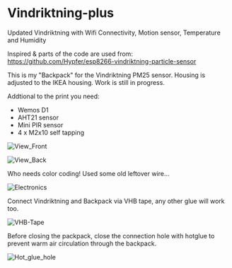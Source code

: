 # Vindriktning-plus
Updated Vindriktning with Wifi Connectivity, Motion sensor, Temperature and Humidity

Inspired & parts of the code are used from: https://github.com/Hypfer/esp8266-vindriktning-particle-sensor

This is my "Backpack" for the Vindriktning PM25 sensor. Housing is adjusted to the IKEA housing.
Work is still in progress.

Addtional to the print you need:
- Wemos D1
- AHT21 sensor
- Mini PIR sensor
- 4 x M2x10 self tapping

![View_Front](./img/View_Front.jpg)

![View_Back](./img/View_Back.jpg)

Who needs color coding! Used some old leftover wire...

![Electronics](./img/Electronics.jpg)

Connect Vindriktning and Backpack via VHB tape, any other glue will work too.

![VHB-Tape](./img/VHB-Tape.jpg)

Before closing the packpack, close the connection hole with hotglue to prevent warm air circulation through the backpack.

![Hot_glue_hole](./img/Hot_glue_hole.jpg)